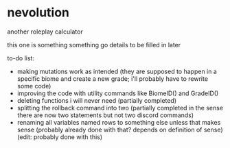 # nevolution
another roleplay calculator

this one is something something go details to be filled in later

to-do list:
- making mutations work as intended (they are supposed to happen in a specific biome and create a new grade; i'll probably have to rewrite some code)
- improving the code with utility commands like BiomeID() and GradeID()
- deleting functions i will never need (partially completed)
- splitting the rollback command into two (partially completed in the sense there are now two statements but not two discord commands) 
- renaming all variables named rows to something else unless that makes sense (probably already done with that? depends on definition of sense) (edit: probably done with this)